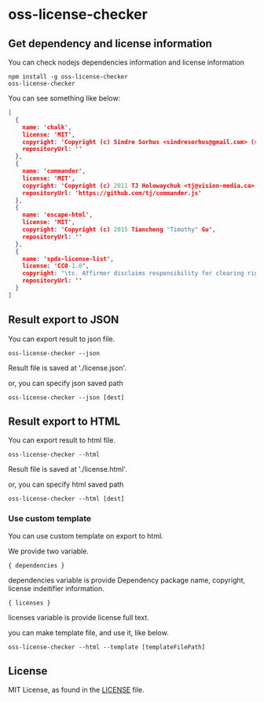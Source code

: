 # oss-license-checker

## Get dependency and license information

You can check nodejs dependencies information and license information

```
npm install -g oss-license-checker
oss-license-checker
```

You can see something like below:

```json
[
  {
    name: 'chalk',
    license: 'MIT',
    copyright: 'Copyright (c) Sindre Sorhus <sindresorhus@gmail.com> (sindresorhus.com)',
    repositoryUrl: ''
  },
  {
    name: 'commander',
    license: 'MIT',
    copyright: 'Copyright (c) 2011 TJ Holowaychuk <tj@vision-media.ca>',
    repositoryUrl: 'https://github.com/tj/commander.js'
  },
  {
    name: 'escape-html',
    license: 'MIT',
    copyright: 'Copyright (c) 2015 Tiancheng "Timothy" Gu',
    repositoryUrl: ''
  },
  {
    name: 'spdx-license-list',
    license: 'CC0-1.0',
    copyright: "\tc. Affirmer disclaims responsibility for clearing rights of other persons that may apply to the Work or any use thereof, including without limitation any person's Copyright and Related Rights in the Work. Further, Affirmer disclaims responsibility for obtaining any necessary consents, permissions or other rights required for any use of the Work.",
    repositoryUrl: ''
  }
]
```

## Result export to JSON

You can export result to json file.

```
oss-license-checker --json
```

Result file is saved at './license.json'.

or, you can specify json saved path

```
oss-license-checker --json [dest]
```

## Result export to HTML

You can export result to html file.

```
oss-license-checker --html
```

Result file is saved at './license.html'.

or, you can specify html saved path

```
oss-license-checker --html [dest]
```

### Use custom template

You can use custom template on export to html.

We provide two variable.

```
{ dependencies }
```

dependencies variable is provide Dependency package name, copyright, license indeitifier information.

```
{ licenses }
```

licenses variable is provide license full text.

you can make template file, and use it, like below.

```
oss-license-checker --html --template [templateFilePath]
```

## License

MIT License, as found in the [LICENSE](https://github.com/investycorp/oss-license-checker/blob/master/LICENSE) file.
